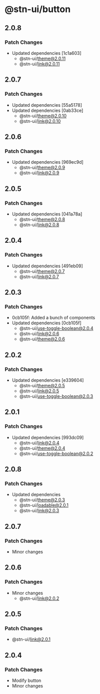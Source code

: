 # @stn-ui/button

## 2.0.8

### Patch Changes

- Updated dependencies [1c1a603]
  - @stn-ui/theme@2.0.11
  - @stn-ui/link@2.0.11

## 2.0.7

### Patch Changes

- Updated dependencies [55a5178]
- Updated dependencies [0ab33ce]
  - @stn-ui/theme@2.0.10
  - @stn-ui/link@2.0.10

## 2.0.6

### Patch Changes

- Updated dependencies [969ec9d]
  - @stn-ui/theme@2.0.9
  - @stn-ui/link@2.0.9

## 2.0.5

### Patch Changes

- Updated dependencies [041a78a]
  - @stn-ui/theme@2.0.8
  - @stn-ui/link@2.0.8

## 2.0.4

### Patch Changes

- Updated dependencies [491eb09]
  - @stn-ui/theme@2.0.7
  - @stn-ui/link@2.0.7

## 2.0.3

### Patch Changes

- 0cb105f: Added a bunch of components
- Updated dependencies [0cb105f]
  - @stn-ui/use-toggle-boolean@2.0.4
  - @stn-ui/link@2.0.6
  - @stn-ui/theme@2.0.6

## 2.0.2

### Patch Changes

- Updated dependencies [e339604]
  - @stn-ui/theme@2.0.5
  - @stn-ui/link@2.0.5
  - @stn-ui/use-toggle-boolean@2.0.3

## 2.0.1

### Patch Changes

- Updated dependencies [993dc09]
  - @stn-ui/link@2.0.4
  - @stn-ui/theme@2.0.4
  - @stn-ui/use-toggle-boolean@2.0.2

## 2.0.8

### Patch Changes

- Updated dependencies
  - @stn-ui/theme@2.0.3
  - @stn-ui/loadable@2.0.1
  - @stn-ui/link@2.0.3

## 2.0.7

### Patch Changes

- Minor changes

## 2.0.6

### Patch Changes

- Minor changes
  - @stn-ui/link@2.0.2

## 2.0.5

### Patch Changes

- @stn-ui/link@2.0.1

## 2.0.4

### Patch Changes

- Modify button
- Minor changes
